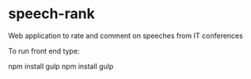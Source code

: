 # speech-rank
Web application to rate and comment on speeches from IT conferences

To run front end type:

npm install gulp
npm install
gulp